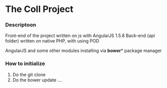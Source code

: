 # The Coll Project
### Descriptoon
Front-end of the project written on js with AngularJS 1.5.8 
Back-end (api folder) written on native PHP, with using POD 

AngularJS and some other modules installing via **bower*** package manager

### How to initialize
1. Do the git clone
2. Do the bower update 
....
